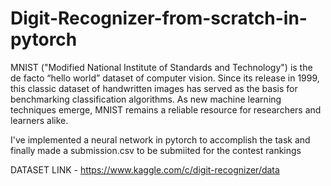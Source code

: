 # Digit-Recognizer-from-scratch-in-pytorch
MNIST ("Modified National Institute of Standards and Technology") is the de facto “hello world” dataset of computer vision. 
Since its release in 1999, this classic dataset of handwritten images has served as the basis for benchmarking classification algorithms.
As new machine learning techniques emerge, MNIST remains a reliable resource for researchers and learners alike.

I've implemented a neural network in pytorch to accomplish the task and finally made a submission.csv to be submiited for the contest rankings

DATASET LINK - https://www.kaggle.com/c/digit-recognizer/data
